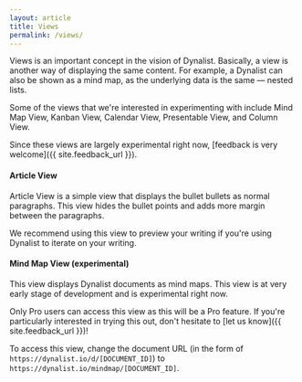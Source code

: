 ```yaml
---
layout: article
title: Views
permalink: /views/
---
```


Views is an important concept in the vision of Dynalist. Basically, a view is another way of displaying the same content. For example, a Dynalist can also be shown as a mind map, as the underlying data is the same — nested lists.

Some of the views that we're interested in experimenting with include Mind Map View, Kanban View, Calendar View, Presentable View, and Column View.

Since these views are largely experimental right now, [feedback is very welcome]({{ site.feedback_url }}).

#### Article View

Article View is a simple view that displays the bullet bullets as normal paragraphs. This view hides the bullet points and adds more margin between the paragraphs.

We recommend using this view to preview your writing if you're using Dynalist to iterate on your writing.

#### Mind Map View (experimental)

This view displays Dynalist documents as mind maps. This view is at very early stage of development and is experimental right now.

Only Pro users can access this view as this will be a Pro feature. If you're particularly interested in trying this out, don't hesitate to [let us know]({{ site.feedback_url }})!

To access this view, change the document URL (in the form of `https://dynalist.io/d/[DOCUMENT_ID]`) to `https://dynalist.io/mindmap/[DOCUMENT_ID]`.